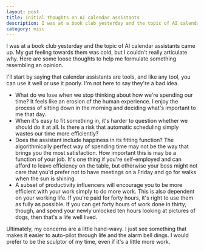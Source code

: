 ```yaml
---
layout: post
title: Initial thoughts on AI calendar assistants
description: I was at a book club yesterday and the topic of AI calendar assistants came up. I feel vaguely cold towards them and couldn't articulate why, but here are some loose thoughts.
category: misc
---
```


I was at a book club yesterday and the topic of AI calendar assistants came up. My gut feeling towards them was cold, but I couldn't really articulate why. Here are some loose thoughts to help me formulate something resembling an opinion.

I'll start by saying that calendar assistants are tools, and like any tool, you can use it well or use it poorly. I'm not here to say they're a bad idea.

- What do we lose when we stop thinking about how we're spending our time? It feels like an erosion of the human experience. I enjoy the process of sitting down in the morning and deciding what's important to me that day.
- When it's easy to fit something in, it's harder to question whether we should do it at all. Is there a risk that automatic scheduling simply wastes our time more efficiently?
- Does the assistant include happiness in its fitting function? The algorithmically perfect way of spending time may not be the way that brings you the most satisfaction. How important this is may be a function of your job. It's one thing if you're self-employed and can afford to leave efficiency on the table, but otherwise your boss might not care that you'd prefer not to have meetings on a Friday and go for walks when the sun is shining.
- A subset of productivity influencers will encourage you to be more efficient with your work simply to do more work. This is also dependent on your working life. If you're paid for forty hours, it's right to use them as fully as possible. If you can get forty hours of work done in thirty, though, and spend your newly unlocked ten hours looking at pictures of dogs, then that's a life well lived.

Ultimately, my concerns are a little hand-wavy. I just see something that makes it easier to auto-pilot through life and the alarm bell dings. I would prefer to be the sculptor of my time, even if it's a little more work.
